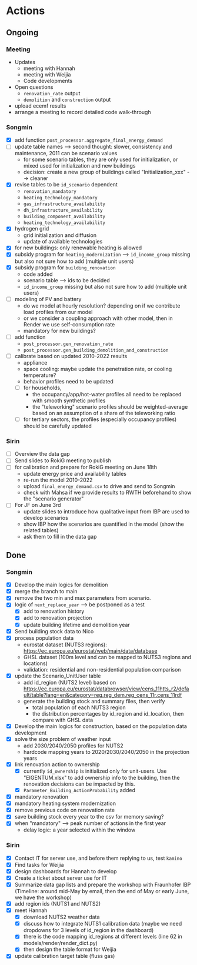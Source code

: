 # Actions

## Ongoing

### Meeting

- Updates
  - meeting with Hannah
  - meeting with Weijia
  - Code developments
- Open questions
  - `renovation_rate` output
  - `demolition` and `construction` output
- upload ecemf results
- arrange a meeting to record detailed code walk-through

### Songmin
- [x] add function `post_processor.aggregate_final_energy_demand`
- [ ] update table names --> second thought: slower, consistency and maintenance, 2011 can be scenario values
  - for some scenario tables, they are only used for initialization, or mixed used for initialization and new buildings
  - decision: create a new group of buildings called "Initialization_xxx" --> cleaner
- [x] revise tables to be `id_scenario` dependent
  - `renovation_mandatory`
  - `heating_technology_mandatory`
  - `gas_infrastructure_availability`
  - `dh_infrastructure_availability`
  - `building_component_availability`
  - `heating_technology_availability`
- [x] hydrogen grid
  - grid initialization and diffusion
  - update of available technologies
- [x] for new buildings: only renewable heating is allowed
- [x] subsidy program for `heating_modernization` --> `id_income_group` missing but also not sure how to add (multiple unit users)
- [x] subsidy program for `building_renovation`
  - code added
  - scenario table --> ids to be decided
  - `id_income_group` missing but also not sure how to add (multiple unit users)
- [ ] modeling of PV and battery
  - do we model at hourly resolution? depending on if we contribute load profiles from our model
  - or we consider a coupling approach with other model, then in Render we use self-consumption rate
  - mandatory for new buildings?
- [ ] add function 
  - `post_processor.gen_renovation_rate`
  - `post_processor.gen_building_demolition_and_construction`
- [ ] calibrate based on updated 2010-2022 results
  - appliance
  - space cooling: maybe update the penetration rate, or cooling temperature?
  - behavior profiles need to be updated
  - [ ] for households,
    - the occupancy/app/hot-water profiles all need to be replaced with smooth synthetic profiles
    - the "teleworking" scenario profiles should be weighted-average based on an assumption of a share of the teleworking ratio
  - [ ] for tertiary sectors, the profiles (especially occupancy profiles) should be carefully updated

### Sirin

- [ ] Overview the data gap
- [ ] Send slides to RokiG meeting to publish
- [ ] for calibration and prepare for RokiG meeting on June 18th
  - update energy price and availability tables
  - re-run the model 2010-2022
  - upload `final_energy_demand.csv` to drive and send to Songmin 
  - check with Mahsa if we provide results to RWTH beforehand to show the "scenario generator"
- [ ] For JF on June 3rd
    - update slides to introduce how qualitative input from IBP are used to develop scenarios
    - show IBP how the scenarios are quantified in the model (show the related tables)
    - ask them to fill in the data gap

## Done

### Songmin

- [x] Develop the main logics for demolition
- [x] merge the branch to main
- [x] remove the two min and max parameters from scenario.
- [x] logic of `next_replace_year` --> be postponed as a test
  - [x] add to renovation history
  - [x] add to renovation projection
  - [x] update building lifetime and demolition year
- [x] Send building stock data to Nico
- [x] process population data
  - eurostat dataset (NUTS3 regions): https://ec.europa.eu/eurostat/web/main/data/database
  - GHSL dataset (100m level and can be mapped to NUTS3 regions and locations)
  - validation: residential and non-residential population comparison
- [x] update the Scenario_UnitUser table
  - add id_region (NUTS2 level) based on https://ec.europa.eu/eurostat/databrowser/view/cens_11htts_r2/default/table?lang=en&category=reg.reg_dem.reg_cens_11r.cens_11rdf
  - generate the building stock and summary files, then verify 
    - total population of each NUTS3 region
    - the distribution percentages by id_region and id_location, then compare with GHSL data
- [x] Develop the main logics for construction, based on the population data development
- [x] solve the size problem of weather input
  - add 2030/2040/2050 profiles for NUTS2
  - hardcode mapping years to 2020/2030/2040/2050 in the projection years
- [x] link renovation action to ownership
  - [x] currently `id_ownership` is initialized only for unit-users. Use "EIGENTUM.xlsx" to add ownership info to the building, then the renovation decisions can be impacted by this.
  - [x] `Parameter_Building_ActionProbability` added
- [x] mandatory renovation
- [x] mandatory heating system modernization
- [x] remove previous code on renovation rate
- [x] save building stock every year to the csv for memory saving?
- [x] when "mandatory" --> peak number of actions in the first year
  - delay logic: a year selected within the window

### Sirin

- [x] Contact IT for server use, and before them replying to us, test `kamino`
- [x] Find tasks for Weijia
- [x] design dashboards for Hannah to develop
- [x] Create a ticket about server use for IT
- [x] Summarize data gap lists and prepare the workshop with Fraunhofer IBP (Timeline: around mid-May by email, then the end of May or early June, we have the workshop)
- [x] add region ids (NUTS1 and NUTS2)
- [x] meet Hannah
  - [x] download NUTS2 weather data
  - [x] discuss how to integrate NUTS1 calibration data (maybe we need dropdowns for 3 levels of id_region in the dashboard)
  - [x] there is the code mapping id_regions at different levels (line 62 in models/render/render_dict.py)
  - [x] then design the table format for Weijia
- [x] update calibration target table (fluss gas)